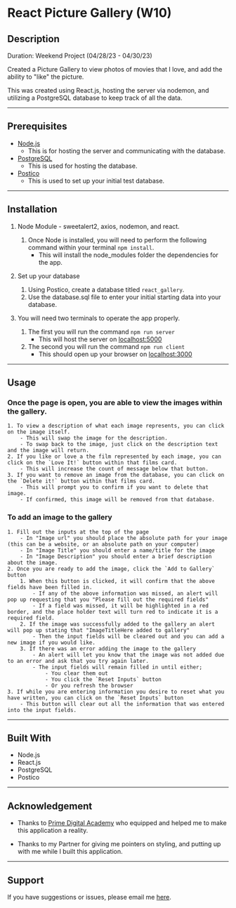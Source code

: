 # React Picture Gallery (W10)
## Description
Duration: Weekend Project (04/28/23 - 04/30/23)

Created a Picture Gallery to view photos of movies that I love, and add the ability to "like" the picture.

This was created using React.js, hosting the server via nodemon, and utilizing a PostgreSQL database to keep track of all the data.

-----
## Prerequisites

- [Node.js](https://nodejs.org/en/)
    - This is for hosting the server and communicating with the database.
- [PostgreSQL](https://www.postgresql.org/)
    - This is used for hosting the database.
- [Postico](https://eggerapps.at/postico/v1.php)
    - This is used to set up your initial test database.

-----
## Installation

1. Node Module - sweetalert2, axios, nodemon, and react.
    1. Once Node is installed, you will need to perform the following command within your terminal `npm install`.
        - This will install the node_modules folder the dependencies for the app.

2. Set up your database
    1. Using Postico, create a database titled `react_gallery`.
    2. Use the database.sql file to enter your initial starting data into your database.


3. You will need two terminals to operate the app properly.
    1. The first you will run the command `npm run server`
        - This will host the server on [localhost:5000](http://localhost:5000/)
    2. The second you will run the command `npm run client`
        - This should open up your browser on [localhost:3000](http://localhost:3000/)
----

## Usage
###  Once the page is open, you are able to view the images within the gallery. ###
    1. To view a description of what each image represents, you can click on the image itself.
        - This will swap the image for the description.
        - To swap back to the image, just click on the description text and the image will return.
    2. If you like or love a the film represented by each image, you can click on the `Love It!` button within that films card.
        - This will increase the count of message below that button.
    3. If you want to remove an image from the database, you can click on the `Delete it!` button within that films card.
        - This will prompt you to confirm if you want to delete that image.
        - If confirmed, this image will be removed from that database.

###  To add an image to the gallery ###
    1. Fill out the inputs at the top of the page
        - In "Image url" you should place the absolute path for your image (this can be a website, or an absolute path on your computer)
        - In "Image Title" you should enter a name/title for the image
        - In "Image Description" you should enter a brief description about the image.
    2. Once you are ready to add the image, click the `Add to Gallery` button
        1. When this button is clicked, it will confirm that the above fields have been filled in.
            - If any of the above information was missed, an alert will pop up requesting that you "Please fill out the required fields"
            - If a field was missed, it will be highlighted in a red border, and the place holder text will turn red to indicate it is a required field.
        2. If the image was successfully added to the gallery an alert will pop up stating that "ImageTitleHere added to gallery"
            - Then the input fields will be cleared out and you can add a new image if you would like.
        3. If there was an error adding the image to the gallery
            - An alert will let you know that the image was not added due to an error and ask that you try again later.
            - The input fields will remain filled in until either;
                - You clear them out
                - You click the `Reset Inputs` button
                - Or you refresh the browser
    3. If while you are entering information you desire to reset what you have written, you can click on the `Reset Inputs` button
        - This button will clear out all the information that was entered into the input fields.

-----
## Built With

- Node.js
- React.js
- PostgreSQL
- Postico

-----
## Acknowledgement

  - Thanks to [Prime Digital Academy](www.primeacademy.io) who equipped and helped me to make this application a reality.

  - Thanks to my Partner for giving me pointers on styling, and putting up with me while I built this application.

-----
## Support
If you have suggestions or issues, please email me [here](mailto:joshua.engebretson@gmail.com).